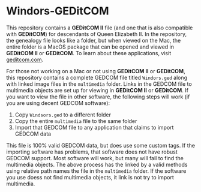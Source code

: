 # Windors-GEDitCOM

This repository contains a <b>GEDitCOM II</b> file (and one that is also compatible with <b>GEDitCOM</b>) for descendants of Queen Elizabeth II. In the repository, the genealogy file looks like a folder, but when viewed on the Mac, the entire folder is a MacOS package that can be opened and viewed in <b>GEDitCOM II</b> or <b>GEDitCOM</b>. To learn about these applications, visit <a href="http://www.geditcom.com">geditcom.com</a>.

For those not working on a Mac or not using <b>GEDitCOM II</b> or <b>GEDitCOM</b>, this repository contains a complete GEDCOM file titled <code>Windors.ged</code> along with linked image files in the <code>multimedia</code> folder. Links in the GEDCOM file to multimedia objects are set up for viewing in <b>GEDitCOM II</b> or <b>GEDitCOM</b>. If you want to view the file in other software, the following steps will work (if you are using decent GEDCOM software):

1. Copy <code>Windsors.ged</code> to a different folder
2. Copy the entire <code>multimedia</code> file to the same folder
3. Import that GEDCOM file to any application that claims to import GEDCOM data

This file is 100% valid GEDCOM data, but does use some custom tags. If the importing software has problems, that software does not have robust GEDCOM support. Most software will work, but many will fail to find the multimedia objects. The above process has the linked by a valid methods using relative path names the file in the <code>multimedia</code> folder. If the software you use doess not find multimedia objects, it link is not try to import multimedia.
